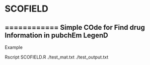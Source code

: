 # SCOFIELD
============
Simple COde for Find drug Information in pubchEm LegenD
-------------------------------------------------------
Example 

Rscript SCOFIELD.R ./test_mat.txt ./test_output.txt
